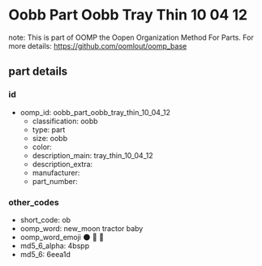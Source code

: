 # Oobb Part Oobb Tray Thin 10 04 12  

note: This is part of OOMP the Oopen Organization Method For Parts. For more details: https://github.com/oomlout/oomp_base

##  part details





### id
* oomp_id: oobb_part_oobb_tray_thin_10_04_12
  * classification: oobb
  * type: part
  * size: oobb
  * color: 
  * description_main: tray_thin_10_04_12
  * description_extra: 
  * manufacturer: 
  * part_number: 

### other_codes
* short_code: ob
* oomp_word: new_moon tractor baby
* oomp_word_emoji :new_moon: :tractor: :baby:
* md5_6_alpha: 4bspp
* md5_6: 6eea1d